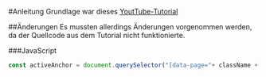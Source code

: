 #Anleitung
Grundlage war dieses [YoutTube-Tutorial](https://www.youtube.com/watch?v=RLc8NB2JyxE)

##Änderungen
Es mussten allerdings Änderungen vorgenommen werden, da der Quellcode aus dem Tutorial nicht funktionierte.



###JavaScript
```javascript
const activeAnchor = document.querySelector("[data-page="+ className + "]");






